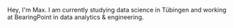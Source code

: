 Hey, I'm Max. I am currently studying data science in Tübingen and working at BearingPoint in data analytics & engineering.